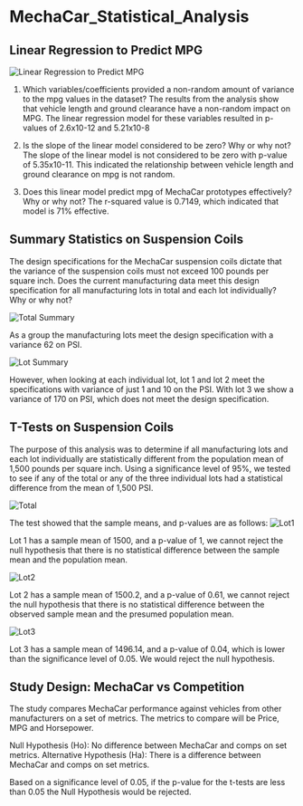 # MechaCar_Statistical_Analysis

## Linear Regression to Predict MPG
![Linear Regression to Predict MPG](https://user-images.githubusercontent.com/62673123/136492231-31e2a7a8-9ee9-474c-a49a-807e0bf86e98.PNG)

1. Which variables/coefficients provided a non-random amount of variance to the mpg values in the dataset?
The results from the analysis show that vehicle length and ground clearance have a non-random impact on MPG. The linear regression model for these variables resulted in p-values of 2.6x10-12 and 5.21x10-8

2. Is the slope of the linear model considered to be zero? Why or why not?
The slope of the linear model is not considered to be zero with p-value of 5.35x10-11.  This indicated the relationship between vehicle length and ground clearance on mpg is not random. 

3. Does this linear model predict mpg of MechaCar prototypes effectively? Why or why not?
The r-squared value is 0.7149, which indicated that model is 71% effective. 

## Summary Statistics on Suspension Coils
The design specifications for the MechaCar suspension coils dictate that the variance of the suspension coils must not exceed 100 pounds per square inch. Does the current manufacturing data meet this design specification for all manufacturing lots in total and each lot individually? Why or why not?

![Total Summary](https://user-images.githubusercontent.com/62673123/136492254-aa171b7f-92a4-4d05-8a7a-54a8e7ecc276.PNG)

As a group the manufacturing lots meet the design specification with a variance 62 on PSI. 

![Lot Summary](https://user-images.githubusercontent.com/62673123/136492276-b2578e11-1788-4a90-bf1b-7e4887c76a58.PNG)

However, when looking at each individual lot, lot 1 and lot 2 meet the specifications with variance of just 1 and 10 on the PSI. With lot 3 we show a variance of 170 on PSI, which does not meet the design specification.

## T-Tests on Suspension Coils
The purpose of this analysis was to determine if all manufacturing lots and each lot individually are statistically different from the population mean of 1,500 pounds per square inch. Using a significance level of 95%, we tested to see if any of the total or any of the three individual lots had a statistical difference from the mean of 1,500 PSI. 

![Total](https://user-images.githubusercontent.com/62673123/136492289-282da720-a34a-4129-959f-c695d0c55235.PNG)

The test showed that the sample means, and p-values are as follows:
![Lot1](https://user-images.githubusercontent.com/62673123/136492298-3455c102-3a0c-45c8-9464-98b15f9b8508.PNG)

Lot 1 has a sample mean of 1500, and a p-value of 1, we cannot reject the null hypothesis that there is no statistical difference between the sample mean and the population mean.

![Lot2](https://user-images.githubusercontent.com/62673123/136492307-dabffe1d-ece6-48b4-8558-e21760d0582a.PNG)

Lot 2 has a sample mean of 1500.2, and a p-value of 0.61, we cannot reject the null hypothesis that there is no statistical difference between the observed sample mean and the presumed population mean.

![Lot3](https://user-images.githubusercontent.com/62673123/136492316-46056029-a0fe-4718-bfad-6b69932c8fde.PNG)

Lot 3 has a sample mean of 1496.14, and a p-value of 0.04, which is lower than the significance level of 0.05. We would reject the null hypothesis. 

## Study Design: MechaCar vs Competition
The study compares MechaCar performance against vehicles from other manufacturers on a set of metrics. The metrics to compare will be Price, MPG and Horsepower. 

Null Hypothesis (Ho): No difference between MechaCar and comps on set metrics. 
Alternative Hypothesis (Ha): There is a difference between MechaCar and comps on set metrics. 

Based on a significance level of 0.05, if the p-value for the t-tests are less than 0.05 the Null Hypothesis would be rejected.

